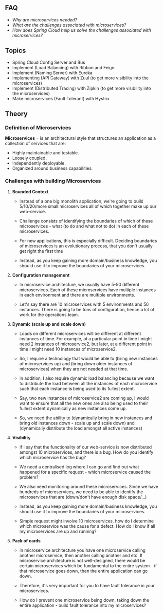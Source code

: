 ## FAQ
- _Why are microservices needed?_
- _What are the challenges associated with microservices?_
- _How does Spring Cloud help us solve the challenges associated with microservices?_
## Topics
- Spring Cloud Config Server and Bus
- Implement (Load Balancing) with Ribbon and Feign
- Implement (Naming Server) with Eureka
- Implementing (API Gateway) with Zuul (to get more visibility into the microservices)
- Implement (Distributed Tracing) with Zipkin (to get more visibility into the microservices)
- Make microservices (Fault Tolerant) with Hystrix
## Theory
### Definition of Microservices
**Microservices** = is an architectural style that structures an application as a collection of services that are: 
- Highly maintainable and testable. 
- Loosely coupled. 
- Independently deployable. 
- Organized around business capabilities.
### Challenges with building Microservices
1. **Bounded Context**
  
    - Instead of a one big monolith application, we're going to build 5/10/20/more small microservices all of which together make up our web-service. 

   - Challenge consists of identifying the boundaries of which of these microservices - what (to do and what not to do) in each of these microservices.

   - For new applications, this is especially difficult. Deciding boundaries of microservices is an evolutionary process, that you don't usually get right the first time

   - Instead, as you keep gaining more domain/business knowledge, you should use it to improve the boundaries of your microservices.

2. **Configuration management**

    - In microservice architecture, we usually have 5-50 different microservices. Each of these microservices have multiple instances in each environment and there are multiple environments. 

    - Let's say there are 10 microservices with 5 environments and 50 instances. There is going to be tons of configuration, hence a lot of work for the operations team.

3. **Dynamic (scale up and scale down)**

    - Loads on different microservices will be different at different instances of time. For example, at a particular point in time I might need 2 instances of microservice2, but later, at a different point in time I might need 10 instances of microservice2. 

    - So, I require a technology that would be able to (bring new instances of microservices up) and (bring down older instances of microservices) when they are not needed at that time.

    - In addition, I also require dynamic load balancing because we want to distribute the load between all the instances of each microservice such that each instance is being used to its fullest extent. 

    - Say, two new instances of microservice2 are coming up, I would want to ensure that all the new ones are also being used to their fullest extent dynamically as new instances come up.

    - So, we need the ability to (dynamically bring in new instances and bring old instances down - scale up and scale down) and (dynamically distribute the load amongst all active instances)

4. **Visibility**

    - If I say that the functionality of our web-service is now distributed amongst 10 microservices, and there is a bug. How do you identify which microservice has the bug? 

    - We need a centralised log where I can go and find out what happened for a specific request - which microservice caused the problem?

    - We also need monitoring around these microservices. Since we have hundreds of microservices, we need to be able to identify the microservices that are (down/don't have enough disk space/...)

    - Instead, as you keep gaining more domain/business knowledge, you should use it to improve the boundaries of your microservices.

   - Simple request might involve 10 microservices, how do I determine which microservice was the cause for a defect. How do I know if all my microservices are up and running?

5. **Pack of cards**

    - In microservice architecture you have one microservice calling another microservice, then another calling another and etc. If microservice architecture is not well-designed, there would be certain microservices which be fundamental to the entire system - if that microservice goes down, then the entire application can go down.  

    - Therefore, it's very important for you to have fault tolerance in your microservices.

   - How do I prevent one microservice being down, taking down the entire application - build fault tolerance into my microservices?